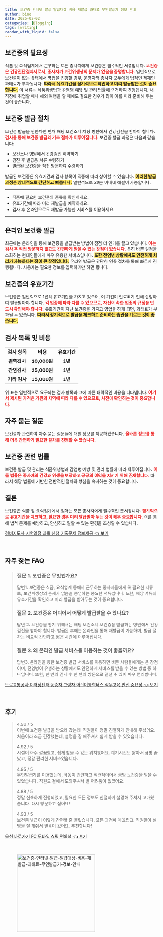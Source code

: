 ```yaml
---
title: 보건증 인터넷 발급 발급대상 비용 재발급 과태료 무인발급기 정보 안내
author: bing
date: 2025-02-02
categories: [Blogging]
tags: [writing]
render_with_liquid: false
---
```



<h2 id='보건증의 필요성'>보건증의 필요성</h2>

<p>식품 및 요식업계에서 근무하는 모든 종사자에게 보건증은 필수적인 서류입니다. <b><span style="color: #ee2323;">보건증은 건강진단결과서로서, 종사자가 보건위생상의 문제가 없음을 증명합니다.</span></b> 일반적으로 보건증이 없는 상태에서 영업을 진행할 경우, 운영자와 종사자 모두에게 법적인 제재인 과태료가 부과됩니다. <b><span style="background-color: #ffe066;">따라서 유효기간을 정기적으로 확인하고 미리 발급받는 것이 중요합니다.</span></b> 이 서류는 식품위생법과 감염병 예방 및 관리 법률에 의거하여 진행됩니다. 새 직장에 취업할 때나 해외 여행을 할 때에도 필요한 경우가 많아 이를 미리 준비해 두는 것이 좋습니다.</p>

<h2 id='보건증 발급 절차'>보건증 발급 절차</h2>

<p>보건증 발급을 원한다면 먼저 해당 보건소나 지정 병원에서 건강검진을 받아야 합니다. <b><span style="color: #ee2323;">검사를 통해 보건증 발급의 기초 절차가 이루어집니다.</span></b> 보건증 발급 과정은 다음과 같습니다:</p>

<ul>
    <li>보건소나 병원에서 건강검진 예약하기</li>
    <li>검진 후 발급용 서류 수령하기</li>
    <li>발급된 보건증을 직접 방문하여 수령하기</li>
</ul>

<p>발급된 보건증은 유효기간과 검사 항목이 직종에 따라 상이할 수 있습니다. <b><span style="background-color: #ffe066;">이러한 발급 과정은 상대적으로 간단하고 빠릅니다.</span></b> 일반적으로 20분 이내에 해결이 가능합니다.</p>

<hr />

<ul>
    <li>직종에 필요한 보건증의 종류를 확인하세요.</li>
    <li>유효기간에 따라 미리 재발급을 예약하세요.</li>
    <li>검사 후 온라인으로도 재발급 가능한 서비스를 이용하세요.</li>
</ul>

<hr />

<h2 id='온라인 보건증 발급'>온라인 보건증 발급</h2>

<p>최근에는 온라인을 통해 보건증을 발급받는 방법이 점점 더 인기를 끌고 있습니다. <b><span style="color: #ee2323;">이는 검사 후 직접 방문하지 않고도 간편하게 받을 수 있는 장점이 있습니다.</span></b> 특히 바쁜 일정을 소화하는 현대인들에게 매우 유용한 서비스입니다. <b><span style="background-color: #ffe066;">또한 전염병 상황에서도 안전하게 처리가 가능하다는 점이 큰 장점입니다.</span></b> 온라인 발급은 간단한 인증 절차를 통해 빠르게 진행됩니다. 사용자는 필요한 정보를 입력하기만 하면 됩니다.</p>

<h2 id='보건증의 유효기간'>보건증의 유효기간</h2>

<p>보건증은 일반적으로 1년의 유효기간을 가지고 있으며, 이 기간이 만료되기 전에 신청하여 발급받아야 합니다. <b><span style="color: #ee2323;">각 업종에 따라 다를 수 있으므로, 자신이 속한 업종의 규정을 반드시 확인해야 합니다.</span></b> 유효기간이 지난 보건증을 가지고 영업을 하게 되면, 과태료가 부과될 수 있습니다. <b><span style="background-color: #ffe066;">따라서 정기적으로 발급을 체크하고 준비하는 습관을 기르는 것이 좋습니다.</span></b></p>

<h2 id='검사 목록 및 비용'>검사 목록 및 비용</h2>

<table>
    <tr>
        <td style="text-align: center; height: 17px;"><b>검사 항목</b></td>
        <td style="text-align: center; height: 17px;"><b>비용</b></td>
        <td style="text-align: center; height: 17px;"><b>유효기간</b></td>
    </tr>
    <tr>
        <td style="text-align: center; height: 17px;"><b>결핵검사</b></td>
        <td style="text-align: center; height: 17px;"><b>20,000원</b></td>
        <td style="text-align: center; height: 17px;"><b>1년</b></td>
    </tr>
    <tr>
        <td style="text-align: center; height: 17px;"><b>간염검사</b></td>
        <td style="text-align: center; height: 17px;"><b>25,000원</b></td>
        <td style="text-align: center; height: 17px;"><b>1년</b></td>
    </tr>
    <tr>
        <td style="text-align: center; height: 17px;"><b>기타 검사</b></td>
        <td style="text-align: center; height: 17px;"><b>15,000원</b></td>
        <td style="text-align: center; height: 17px;"><b>1년</b></td>
    </tr>
</table>

<p>위 표는 일반적으로 요구되는 검사 항목과 그에 따른 대략적인 비용을 나타냅니다. <b><span style="color: #ee2323;">여기서 제시된 가격은 기관과 지역에 따라 다를 수 있으므로, 사전에 확인하는 것이 중요합니다.</span></b></p>

<h2 id='자주 묻는 질문'>자주 묻는 질문</h2>

<p>보건증과 관련하여 자주 묻는 질문들에 대한 정보를 제공하겠습니다. <b><span style="color: #ee2323;">올바른 정보를 통해 더욱 간편하게 필요한 절차를 진행할 수 있습니다.</span></b></p>

<h2 id='보건증 관련 법률'>보건증 관련 법률</h2>

<p>보건증 발급 및 관리는 식품위생법과 감염병 예방 및 관리 법률에 따라 이루어집니다. <b><span style="color: #ee2323;">이들 법률은 종사자의 건강과 위생을 보장하고 공공의 이익을 지키기 위해 존재합니다.</span></b> 따라서 해당 법률에 기반한 전반적인 절차와 방침을 숙지하는 것이 중요합니다.</p>

<h2 id='결론'>결론</h2>

<p>보건증은 식품 및 요식업계에서 일하는 모든 종사자에게 필수적인 문서입니다. <b><span style="color: #ee2323;">정기적으로 유효기간을 체크하고, 필요한 경우 미리 발급받아 두는 것이 매우 중요합니다.</span></b> 이를 통해 법적 문제를 예방하고, 안심하고 일할 수 있는 환경을 조성할 수 있습니다.</p>


<p><a class="click-button" title="경비지도사 시험일정 과목 신청 기출문제 정보제공" href="https://greenforu.github.io/posts/%EA%B2%BD%EB%B9%84%EC%A7%80%EB%8F%84%EC%82%AC-%EC%8B%9C%ED%97%98%EC%9D%BC%EC%A0%95-%EA%B3%BC%EB%AA%A9-%EC%8B%A0%EC%B2%AD-%EA%B8%B0%EC%B6%9C%EB%AC%B8%EC%A0%9C-%EC%A0%95%EB%B3%B4%EC%A0%9C%EA%B3%B5/" rel="dofollow">경비지도사 시험일정 과목 신청 기출문제 정보제공 👈 보기</a></p><br>
<h2 id='자주_찾는_FAQ'>자주 찾는 FAQ</h2>
<div itemscope="" itemtype="https://schema.org/FAQPage"> 
<blockquote> 
<div itemscope="" itemprop="mainEntity" itemtype="https://schema.org/Question"> 
<h3 itemprop="name">질문 1. 보건증은 무엇인가요?</h3> 
<div itemscope="" itemprop="acceptedAnswer" itemtype="https://schema.org/Answer"> 
<span itemprop="text"> 
<p>답변1. 보건증은 식품, 요식업계 등에서 근무하는 종사자들에게 꼭 필요한 서류로, 보건위생상의 문제가 없음을 증명하는 중요한 서류입니다. 또한, 해당 서류의 유효기간을 확인하고 미리 발급을 받아두는 것이 중요합니다.</p> 
</span> 
</div> 
</div> 

<div itemscope="" itemprop="mainEntity" itemtype="https://schema.org/Question"> 
<h3 itemprop="name">질문 2. 보건증은 어디에서 어떻게 발급받을 수 있나요?</h3> 
<div itemscope="" itemprop="acceptedAnswer" itemtype="https://schema.org/Answer"> 
<span itemprop="text"> 
<p>답변 2. 보건증을 받기 위해서는 해당 보건소나 보건증을 발급하는 병원에서 건강검진을 받아야 합니다. 발급된 후에는 온라인을 통해 재발급이 가능하며, 발급 절차는 비교적 간단하고 짧은 시간에 이루어집니다.</p> 
</span> 
</div> 
</div> 

<div itemscope="" itemprop="mainEntity" itemtype="https://schema.org/Question"> 
<h3 itemprop="name">질문 3. 왜 온라인 발급 서비스를 이용하는 것이 좋을까요?</h3> 
<div itemscope="" itemprop="acceptedAnswer" itemtype="https://schema.org/Answer"> 
<span itemprop="text"> 
<p>답변3. 온라인을 통한 보건증 발급 서비스를 이용하면 바쁜 사람들에게는 큰 장점이며, 전염병이 유행하는 상황에서도 안전하게 서비스를 받을 수 있는 방법 중 하나입니다. 또한, 한 번의 검사 후 한 번의 방문으로 끝낼 수 있어 매우 편리합니다.</p> 
</span> 
</div> 
</div> 
</blockquote> 
</div>
<p><a class="click-button" title="도로교통공사 이러닝센터 동승자 고령자 어린이통학버스 직무교육 안전 중요성" href="https://greenforu.github.io/posts/%EB%8F%84%EB%A1%9C%EA%B5%90%ED%86%B5%EA%B3%B5%EC%82%AC-%EC%9D%B4%EB%9F%AC%EB%8B%9D%EC%84%BC%ED%84%B0-%EB%8F%99%EC%8A%B9%EC%9E%90-%EA%B3%A0%EB%A0%B9%EC%9E%90-%EC%96%B4%EB%A6%B0%EC%9D%B4%ED%86%B5%ED%95%99%EB%B2%84%EC%8A%A4-%EC%A7%81%EB%AC%B4%EA%B5%90%EC%9C%A1-%EC%95%88%EC%A0%84-%EC%A4%91%EC%9A%94%EC%84%B1/" rel="dofollow">도로교통공사 이러닝센터 동승자 고령자 어린이통학버스 직무교육 안전 중요성 👈 보기</a></p><br>
<h2 id='후기'>후기</h2>
<div itemscope itemtype="https://schema.org/Product">
  <blockquote>
  <div itemprop="review" itemscope itemtype="https://schema.org/Review">
      <div itemprop="reviewRating" itemscope itemtype="https://schema.org/Rating"> <span itemprop="ratingValue">4.90</span> / <span itemprop="bestRating">5</span> </div>
      <span itemprop="reviewBody">이번에 보건증 발급을 받으러 갔는데, 직원들이 정말 친절하게 안내해 주셨어요. 처음이라 조금 긴장했는데, 설명을 잘 해주셔서 쉽게 받을 수 있었습니다.</span>
  </div>
  <br>
  <div itemprop="review" itemscope itemtype="https://schema.org/Review">
      <div itemprop="reviewRating" itemscope itemtype="https://schema.org/Rating"> <span itemprop="ratingValue">4.92</span> / <span itemprop="bestRating">5</span> </div>
      <span itemprop="reviewBody">시설이 아주 깔끔했고, 쉽게 찾을 수 있는 위치였어요. 대기시간도 짧아서 금방 끝났고, 정말 편리한 서비스였습니다.</span>
  </div>
  <br>
  <div itemprop="review" itemscope itemtype="https://schema.org/Review">
      <div itemprop="reviewRating" itemscope itemtype="https://schema.org/Rating"> <span itemprop="ratingValue">4.95</span> / <span itemprop="bestRating">5</span> </div>
      <span itemprop="reviewBody">무인발급기를 이용했는데, 작동이 간편하고 직관적이어서 금방 보건증을 받을 수 있었습니다. 직원도 곁에서 도와주셔서 별 어려움이 없었어요.</span>
  </div>
  <br>
  <div itemprop="review" itemscope itemtype="https://schema.org/Review">
      <div itemprop="reviewRating" itemscope itemtype="https://schema.org/Rating"> <span itemprop="ratingValue">4.88</span> / <span itemprop="bestRating">5</span> </div>
      <span itemprop="reviewBody">정말 신속하게 진행되었고, 필요한 모든 정보도 친절하게 설명해 주셔서 고마웠습니다. 다시 방문하고 싶어요!</span>
  </div>
  <br>
  <div itemprop="review" itemscope itemtype="https://schema.org/Review">
      <div itemprop="reviewRating" itemscope itemtype="https://schema.org/Rating"> <span itemprop="ratingValue">4.93</span> / <span itemprop="bestRating">5</span> </div>
      <span itemprop="reviewBody">보건증 발급이 이렇게 간편할 줄 몰랐습니다. 모든 과정이 매끄럽고, 직원들이 설명을 잘 해줘서 믿음이 갔어요. 추천합니다!</span>
  </div>
  </blockquote>
</div>
<p><a class="click-button" title="옥션 바로가기 PC 모바일 쇼핑 편의성" href="https://greenforu.github.io/posts/%EC%98%A5%EC%85%98-%EB%B0%94%EB%A1%9C%EA%B0%80%EA%B8%B0-PC-%EB%AA%A8%EB%B0%94%EC%9D%BC-%EC%87%BC%ED%95%91-%ED%8E%B8%EC%9D%98%EC%84%B1/" rel="dofollow">옥션 바로가기 PC 모바일 쇼핑 편의성 👈 보기</a></p><br>
<figure class="image"><img src="https://greenforu.github.io/assets/img/thumbnail/보건증-인터넷-발급-발급대상-비용-재발급-과태료-무인발급기-정보-안내.webp" alt="보건증-인터넷-발급-발급대상-비용-재발급-과태료-무인발급기-정보-안내" width="256" height="256"></figure>